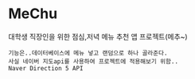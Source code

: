 # MeChu
대학생 직장인을 위한 점심,저녁 메뉴 추천 앱 프로젝트(메추~)
```
기능은..데이터베이스에 메뉴 넣고 랜덤으로 하나 골라준다.
사실 네이버 지도api를 사용하여 프로젝트에 적용해보기 위함..
Naver Direction 5 API 
```
